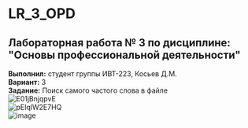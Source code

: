# LR_3_OPD  
## Лабораторная работа № 3 по дисциплине: "Основы профессиональной деятельности"      
**Выполнил:** студент группы ИВТ-223, Косьев Д.М.      
**Вариант:** 3      
**Задание:** Поиск самого частого слова в файле  
![E01jBnjqpvE](https://github.com/6y6jiuk273/LR_3_OPD/assets/125188456/473111fa-4aec-4f07-805d-1c945ec7f9db)  
![pEIqlW2E7HQ](https://github.com/6y6jiuk273/LR_3_OPD/assets/125188456/ce4553ce-9c79-4efb-8551-31a00a19f403)  
![image](https://github.com/6y6jiuk273/LR_3_OPD/assets/125188456/5ed3b11b-6a09-4992-b633-9ef1c573b03d)  
